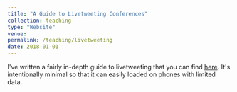 ```yaml
---
title: "A Guide to Livetweeting Conferences"
collection: teaching
type: "Website"
venue:  
permalink: /teaching/livetweeting
date: 2018-01-01
---
```


I've written a fairly in-depth guide to livetweeting that you can find [here](https://rctatman.github.io/Livetweeting-Guide/). It's intentionally minimal so that it can easily loaded on phones with limited data.
